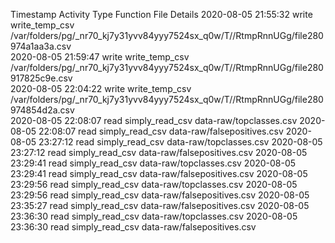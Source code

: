 Timestamp	Activity Type	Function	File	Details
2020-08-05 21:55:32	write	write_temp_csv	/var/folders/pg/_nr70_kj7y31yvv84yyy7524sx_q0w/T//RtmpRnnUGg/file280974a1aa3a.csv	
2020-08-05 21:59:47	write	write_temp_csv	/var/folders/pg/_nr70_kj7y31yvv84yyy7524sx_q0w/T//RtmpRnnUGg/file280917825c9e.csv	
2020-08-05 22:04:22	write	write_temp_csv	/var/folders/pg/_nr70_kj7y31yvv84yyy7524sx_q0w/T//RtmpRnnUGg/file280974854d2a.csv	
2020-08-05 22:08:07	read	simply_read_csv	data-raw/topclasses.csv	
2020-08-05 22:08:07	read	simply_read_csv	data-raw/falsepositives.csv	
2020-08-05 23:27:12	read	simply_read_csv	data-raw/topclasses.csv	
2020-08-05 23:27:12	read	simply_read_csv	data-raw/falsepositives.csv	
2020-08-05 23:29:41	read	simply_read_csv	data-raw/topclasses.csv	
2020-08-05 23:29:41	read	simply_read_csv	data-raw/falsepositives.csv	
2020-08-05 23:29:56	read	simply_read_csv	data-raw/topclasses.csv	
2020-08-05 23:29:56	read	simply_read_csv	data-raw/falsepositives.csv	
2020-08-05 23:35:27	read	simply_read_csv	data-raw/falsepositives.csv	
2020-08-05 23:36:30	read	simply_read_csv	data-raw/topclasses.csv	
2020-08-05 23:36:30	read	simply_read_csv	data-raw/falsepositives.csv	
